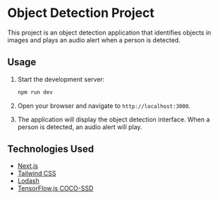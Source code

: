 # Object Detection Project

This project is an object detection application that identifies objects in images and plays an audio alert when a person is detected.

## Usage

1. Start the development server:
    ```sh
    npm run dev
    ```

2. Open your browser and navigate to `http://localhost:3000`.

3. The application will display the object detection interface. When a person is detected, an audio alert will play.

## Technologies Used

- [Next.js](https://nextjs.org/)
- [Tailwind CSS](https://tailwindcss.com/)
- [Lodash](https://lodash.com/)
- [TensorFlow.js COCO-SSD](https://www.tensorflow.org/js/models)